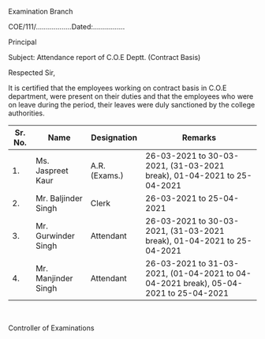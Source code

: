 Examination Branch

COE/111/..................Dated:................

Principal

Subject: Attendance report of C.O.E Deptt. (Contract Basis)

Respected Sir,

It is certified that the employees working on contract basis in C.O.E department, were present on their duties and that the employees who were on leave during the period, their leaves were duly sanctioned by the college authorities.


| Sr. No. | Name                | Designation   | Remarks                                                                              |
|---------|---------------------|---------------|--------------------------------------------------------------------------------------|
| 1.      | Ms. Jaspreet Kaur   | A.R. (Exams.) | 26-03-2021 to 30-03-2021, (31-03-2021 break), 01-04-2021 to 25-04-2021               |
| 2.      | Mr. Baljinder Singh | Clerk         | 26-03-2021 to 25-04-2021                                                             |
| 3.      | Mr. Gurwinder Singh | Attendant     | 26-03-2021 to 30-03-2021, (31-03-2021 break), 01-04-2021 to 25-04-2021               |
| 4.      | Mr. Manjinder Singh | Attendant     | 26-03-2021 to 31-03-2021, (01-04-2021 to 04-04-2021 break), 05-04-2021 to 25-04-2021 |



</BR>

Controller of Examinations

